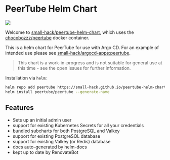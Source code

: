 # PeerTube Helm Chart
<a href="https://github.com/small-hack/peertube-helm-chart/releases"><img src="https://img.shields.io/github/v/release/small-hack/peertube-helm-chart?style=plastic&labelColor=blue&color=green&logo=GitHub&logoColor=white"></a>

Welcome to [small-hack/peertube-helm-chart](https://small-hack.github.io/peertube-helm-chart/), which uses the [chocobozzz/peertube](https://hub.docker.com/r/chocobozzz/peertube/tags) docker container.

This is a helm chart for PeerTube for use with Argo CD.
For an example of intended use please see [small-hack/argocd-apps:peertube](https://github.com/small-hack/argocd-apps/tree/main/peertube).

> This chart is a work-in-progress and is not suitable for general use at this time - see the open issues for further information.

Installation via `helm`:
```bash
helm repo add peertube https://small-hack.github.io/peertube-helm-chart/
helm install peertube/peertube --generate-name
```

## Features

- Sets up an initial admin user
- support for existing Kubernetes Secrets for all your credentials
- bundled subcharts for both PostgreSQL and Valkey
- support for existing PostgreSQL database
- support for existing Valkey (or Redis) database
- docs auto-generated by helm-docs
- kept up to date by RenovateBot
